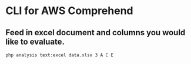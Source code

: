 # CLI for AWS Comprehend

## Feed in excel document and columns you would like to evaluate.

`php analysis text:excel data.xlsx 3 A C E`